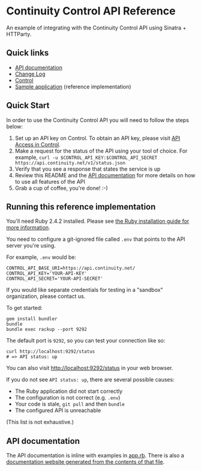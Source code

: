 # Continuity Control API Reference

An example of integrating with the Continuity Control API using Sinatra + HTTParty.

## Quick links

* [API documentation][api_docs]
* [Change Log](ChangeLog)
* [Control](https://control.continuity.net)
* [Sample application](https://control-api-reference.herokuapp.com/) (reference implementation)

## Quick Start

In order to use the Continuity Control API you will need to follow the steps below:

  1. Set up an API key on Control. To obtain an API key, please visit [API Access in Control](https://control.continuity.net/settings/api_users).
  2. Make a request for the status of the API using your tool of choice. For example, `curl -u $CONTROL_API_KEY:$CONTROL_API_SECRET https://api.continuity.net/v1/status.json`
  3. Verify that you see a response that states the service is up
  4. Review this README and the [API documentation][api_docs] for more details on how to use all features of the API
  5. Grab a cup of coffee, you're done! :-)

## Running this reference implementation

You'll need Ruby 2.4.2 installed. Please see [the Ruby installation guide for more information](https://www.ruby-lang.org/en/downloads/).

You need to configure a git-ignored file called `.env` that points to the API server you're using.

For example, `.env` would be:

    CONTROL_API_BASE_URI=https://api.continuity.net/
    CONTROL_API_KEY='YOUR-API-KEY'
    CONTROL_API_SECRET='YOUR-API-SECRET'

If you would like separate credentials for testing in a "sandbox" organization, please contact us.

To get started:

    gem install bundler
    bundle
    bundle exec rackup --port 9292

The default port is `9292`, so you can test your connection like so:

    curl http://localhost:9292/status
    # => API status: up

You can also visit [http://localhost:9292/status](http://localhost:9292/status) in your web browser.

If you do not see `API status: up`, there are several possible causes:

  * The Ruby application did not start correctly
  * The configuration is not correct (e.g. `.env`)
  * Your code is stale, `git pull` and then `bundle`
  * The configured API is unreachable

(This list is not exhaustive.)

## API documentation

The API documentation is inline with examples in [app.rb](app.rb).  There is also a [documentation website generated from the contents of that file][api_docs].

  [api_docs]: http://continuitycontrol.github.io/control_api_reference/
